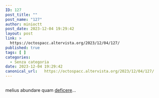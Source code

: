 ```yaml
---
ID: 127
post_title: ""
post_name: "127"
author: minioctt
post_date: 2023-12-04 19:29:42
layout: post
link: >
  https://octospacc.altervista.org/2023/12/04/127/
published: true
tags: [ ]
categories:
  - Senza categoria
date: 2023-12-04 19:29:42
canonical_url:   https://octospacc.altervista.org/2023/12/04/127/
---
```

<!-- wp:image {"id":128,"sizeSlug":"large","linkDestination":"none"} -->
<figure class="wp-block-image size-large"><img src="{{site.cdnurl}}/assets/uploads/2023/12/Screenshot_20231204-192503_Telegram_X-960x943.png" alt="" class="wp-image-128"/></figure>
<!-- /wp:image -->

<!-- wp:paragraph -->
<p>melius abundare quam <a href="https://t.me/OpenTelegramItalia/810656">deficere</a>...</p>
<!-- /wp:paragraph -->